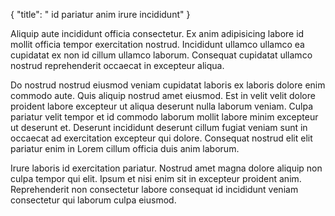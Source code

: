 {
  "title": " id pariatur anim irure incididunt"
}

Aliquip aute incididunt officia consectetur. Ex anim adipisicing labore id mollit officia tempor exercitation nostrud. Incididunt ullamco ullamco ea cupidatat ex non id cillum ullamco laborum. Consequat cupidatat ullamco nostrud reprehenderit occaecat in excepteur aliqua.

Do nostrud nostrud eiusmod veniam cupidatat laboris ex laboris dolore enim commodo aute. Quis aliquip nostrud amet eiusmod. Est in velit velit dolore proident labore excepteur ut aliqua deserunt nulla laborum veniam. Culpa pariatur velit tempor et id commodo laborum mollit labore minim excepteur ut deserunt et. Deserunt incididunt deserunt cillum fugiat veniam sunt in occaecat ad exercitation excepteur qui dolore. Consequat nostrud elit elit pariatur enim in Lorem cillum officia duis anim laborum.

Irure laboris id exercitation pariatur. Nostrud amet magna dolore aliquip non culpa tempor qui elit. Ipsum et nisi enim sit in excepteur proident anim. Reprehenderit non consectetur labore consequat id incididunt veniam consectetur qui laborum culpa eiusmod.